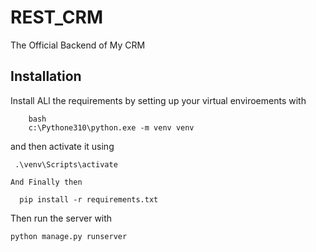 # REST_CRM
The Official Backend of My CRM


## Installation
Install ALl the requirements by setting up your virtual enviroements with


```
    bash
    c:\Pythone310\python.exe -m venv venv
 ``` 
 and then activate it using 
 ``` 
  .\venv\Scripts\activate

  ```
    And Finally then 

  ```
    pip install -r requirements.txt
```
Then run the server with
```bash
python manage.py runserver
```
